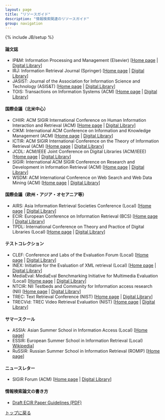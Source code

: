 ```yaml
---
layout: page
title: "リソースガイド"
description: "情報検索関連のリソースガイド"
group: navigation
---
```

{% include JB/setup %}

#### 論文誌
 * IP&M: Information Processing and Management (Elsevier) \[[Home page](http://www.journals.elsevier.com/information-processing-and-management) \| [Digital Library](http://www.sciencedirect.com/science/journal/03064573)\]
 * IRJ: Information Retrieval Journal (Springer) \[[Home page](http://www.springer.com/computer/database+management+%26+information+retrieval/journal/10791/PSE) \| [Digital Library](http://www.springerlink.com/content/1386-4564)\]
 * JASIST: Journal of the Association for Information Science and Technology (ASIS&T) \[[Home page](https://www.asis.org/jasist.html) \| [Digital Library](http://onlinelibrary.wiley.com/journal/10.1002/(ISSN)1532-2890)\]
 * TOIS: Transactions on Information Systems (ACM) \[[Home page](http://tois.acm.org/) \| [Digital Library](http://dl.acm.org/citation.cfm?id=J779)\]

#### 国際会議（北米中心）
 * CHIIR: ACM SIGIR International Conference on Human Information Interaction and Retrieval (ACM) \[[Home page](http://sigir.org/conferences/sponsored-conferences/) \| [Digital Library](http://dblp2.uni-trier.de/db/conf/chiir/)\]
 * CIKM: International ACM Conference on Information and Knowledge Management (ACM) \[[Home page](http://www.cikmconference.org/) \| [Digital Library](http://dl.acm.org/event.cfm?id=RE302)\]
 * ICTIR: ACM SIGIR International Conference on the Theory of Information Retrieval (ACM) \[[Home page](http://sigir.org/conferences/sponsored-conferences/) \| [Digital Library](http://dblp2.uni-trier.de/db/conf/ictir/)\]
 * JCDL: ACM/IEEE Joint Conference on Digital Libraries (ACM/IEEE) \[[Home page](http://www.jcdl.org/) \| [Digital Library](http://dl.acm.org/event.cfm?id=RE113)\]
 * SIGIR: International ACM SIGIR Conference on Research and Development in Information Retrieval (ACM) \[[Home page](http://sigir.org/) \| [Digital Library](http://dl.acm.org/event.cfm?id=RE160)\]
 * WSDM: ACM International Conference on Web Search and Web Data Mining (ACM) \[[Home page](http://www.wsdm-conference.org/) \| [Digital Library](http://dl.acm.org/event.cfm?id=RE102)\]

#### 国際会議（欧州・アジア・オセアニア等）
 * AIRS: Asia Information Retrieval Societies Conference (Local) \[[Home page](http://research.microsoft.com/en-us/groups/airs/) \| [Digital Library](http://dblp.uni-trier.de/db/conf/airs/)\]
 * ECIR: European Conference on Information Retrieval (BCS) \[[Home page](http://irsg.bcs.org/ecir.php) \| [Digital Library](http://dblp.uni-trier.de/db/conf/ecir/)\]
 * TPDL: International Conference on Theory and Practice of Digital Libraries (Local) \[[Home page](http://www.tpdl.eu/) \| [Digital Library](http://dblp.uni-trier.de/db/conf/ercimdl/)\]

#### テストコレクション
 * CLEF: Conference and Labs of the Evaluation Forum (Local) \[[Home page](http://www.clef-initiative.eu/) \| [Digital Library](http://www.clef-initiative.eu/publication/proceedings)\]
 * INEX: Initiative for the Evaluation of XML retrieval (Local) \[[Home page](http://inex.mmci.uni-saarland.de) \| [Digital Library](http://inex.mmci.uni-saarland.de/data/publications.html)\]
 * MediaEval: MediaEval Benchmarking Initiative for Multimedia Evaluation (Local) \[[Home page](http://www.multimediaeval.org/) \| [Digital Library](http://dblp.uni-trier.de/db/conf/mediaeval/)\]
 * NTCIR: NII Testbeds and Community for Information access research (NII) \[[Home page](http://research.nii.ac.jp/ntcir/index-en.html) \| [Digital Library](http://research.nii.ac.jp/ntcir/publication1-en.html)\]
 * TREC: Text Retrieval Conference (NIST) \[[Home page](http://trec.nist.gov/) \| [Digital Library](http://trec.nist.gov/proceedings/proceedings.html)\]
 * TRECVid: TREC Video Retrieval Evaluation (NIST) \[[Home page](http://trecvid.nist.gov/) \| [Digital Library](http://www-nlpir.nist.gov/projects/tvpubs/tv.pubs.org.html)\]

#### サマースクール
 * ASSIA: Asian Summer School in Information Access (Local) \[[Home page](http://goassia.github.io/)\]
 * ESSIR: European Summer School in Information Retrieval (Local) [Wikipedia](https://en.wikipedia.org/wiki/European_Summer_School_in_Information_Retrieval)\]
 * RuSSIR: Russian Summer School in Information Retrieval (ROMIP) \[[Home page](http://romip.ru/en/)\]

#### ニュースレター
 * SIGIR Forum (ACM) \[[Home page](http://sigir.org/forum/) \| [Digital Library](http://dl.acm.org/citation.cfm?id=J701)\]

#### 情報検索論文の書き方
 * [Draft ECIR Paper Guidelines (PDF)](http://irsg.bcs.org/proceedings/ECIR_Draft_Guidelines.pdf)


[トップに戻る](./)
